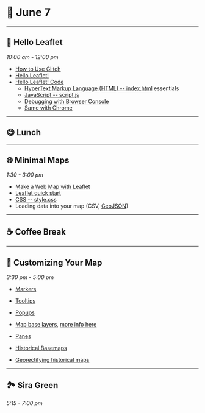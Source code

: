 # 🍁 June 7

<hr>

## 🍃 Hello Leaflet
_10:00 am - 12:00 pm_ 

- [How to Use Glitch](https://help.glitch.com/kb/section/2/)
- [Hello Leaflet!](https://hexagonal-sapphire-dress.glitch.me/)
- [Hello Leaflet! Code](https://glitch.com/edit/#!/hexagonal-sapphire-dress)
    - [HyperText Markup Language (HTML) -- index.html](https://developer.mozilla.org/en-US/docs/Web/HTML) essentials
    - [JavaScript -- script.js](https://developer.mozilla.org/en-US/docs/Web/JavaScript) 
    - [Debugging with Browser Console](https://firefox-source-docs.mozilla.org/devtools-user/browser_console/index.html)
    - [Same with Chrome](https://developer.chrome.com/docs/devtools/console/)

    
<hr>

## 😋 Lunch

<hr>

## 🌐 Minimal Maps 
_1:30 - 3:00 pm_ 

- [Make a Web Map with Leaflet](https://blog.glitch.com/post/make-a-web-map-with-leaflet)
- [Leaflet quick start](https://leafletjs.com/examples/quick-start/)
- [CSS -- style.css](https://developer.mozilla.org/en-US/docs/Web/CSS)
- Loading data into your map (CSV, [GeoJSON](https://leafletjs.com/examples/geojson/))

<hr>

## ☕ Coffee Break

<hr>

## 🍭 Customizing Your Map
_3:30 pm - 5:00 pm_ 


- [Markers](https://leafletjs.com/examples/custom-icons/)
- [Tooltips](https://leafletjs.com/reference.html#tooltip)
- [Popups](https://leafletjs.com/reference.html#popup)


- [Map base layers](https://leaflet-extras.github.io/leaflet-providers/preview/), [more info here](https://github.com/leaflet-extras/leaflet-providers)
- [Panes](https://leafletjs.com/examples/map-panes/)
- [Historical Basemaps](https://github.com/aourednik/historical-basemaps)
- [Georectifying historical maps](https://www.davidrumsey.com/view/georeferencer)

<hr>

## 🏞️ Sira Green
_5:15 - 7:00 pm_ 

